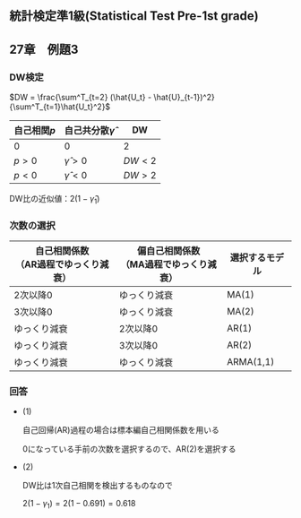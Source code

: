 ## 統計検定準1級(Statistical Test Pre-1st grade)
## 27章　例題3
### DW検定
    
$DW = \frac{\sum^T_{t=2} (\hat{U_t} - \hat{U}_{t-1})^2}{\sum^T_{t=1}\hat{U_t}^2}$

| 自己相関$p$ | 自己共分散$\hat{\gamma}$ | DW |
| --- | --- | --- |
| $0$ | $0$ | 2 |
| $p>0$ | $\hat{\gamma}>0$ | $DW<2$ |
| $p<0$ | $\hat{\gamma}<0$ | $DW>2$ |

DW比の近似値：$2(1-\hat{\gamma}_1)$
    
### 次数の選択

| 自己相関係数<br>（AR過程でゆっくり減衰） | 偏自己相関係数<br>（MA過程でゆっくり減衰） | 選択するモデル |
| --- | --- | --- |
| 2次以降0 | ゆっくり減衰 | MA(1) |
| 3次以降0 | ゆっくり減衰 | MA(2) |
| ゆっくり減衰 | 2次以降0 | AR(1) |
| ゆっくり減衰 | 3次以降0 | AR(2) |
| ゆっくり減衰 | ゆっくり減衰 | ARMA(1,1) |

### 回答

- (1)
    
    自己回帰(AR)過程の場合は標本編自己相関係数を用いる
    
    0になっている手前の次数を選択するので、AR(2)を選択する
    
- (2)
    
    DW比は1次自己相関を検出するものなので
    
    $2(1-\gamma_1) = 2(1-0.691) = 0.618$